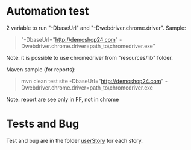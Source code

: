 # Automation test
2 variable to run "-DbaseUrl" and "-Dwebdriver.chrome.driver". Sample:
> "-DbaseUrl="http://demoshop24.com" -Dwebdriver.chrome.driver=path_to\chromedriver.exe"

Note: it is possible to use chromedriver from "resources/lib" folder.

Maven sample (for reports):
> mvn clean test site -DbaseUrl="http://demoshop24.com" -Dwebdriver.chrome.driver=path_to\chromedriver.exe

Note: report are see only in FF, not in chrome

# Tests and Bug
Test and bug are in the folder [userStory](../master/userStory) for each story.
